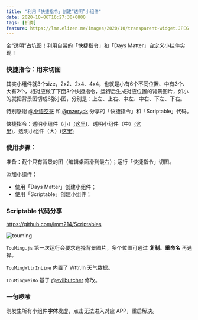 ```yaml
---
title: "利用「快捷指令」创建“透明”小组件"
date: 2020-10-06T16:27:30+0800
tags: [折腾]
feature: https://lmm.elizen.me/images/2020/10/transparent-widget.JPEG
---
```


全“透明”占坑图！利用自带的「快捷指令」和「Days Matter」自定义小挂件实现！

### 快捷指令：用来切图

其实小组件就3个size，2x2、2x4、4x4，也就是小有6个不同位置、中有3个、大有2个，相对应做了下面3个快捷指令，运行后生成对应位置的背景图片，如小的就把背景图切成6张小图，分别是：上左、上右、中左、中右、下左、下右。

特别感谢 [@小悟空哥](https://sharecuts.cn/shortcut/8370) 和 [@mzeryck](https://github.com/mzeryck/Transparent-Scriptable-Widget) 分享的「快捷指令」和「Scriptable」代码。

<!--more-->

快捷指令：透明小组件（小）[(这里)](https://www.icloud.com/shortcuts/905ac2c54c9149fa9ac5220c63e1829d)、透明小组件（中）[(这里)](https://www.icloud.com/shortcuts/68e1c0da26fd498ca310a3fd87d2478b)、透明小组件（大）[(这里)](https://www.icloud.com/shortcuts/ec8f5137ddc445789481c604cf7396ce)

### 使用步骤：

准备：截个只有背景的图（编辑桌面滑到最右）；运行「快捷指令」切图。

添加小组件：

- 使用「Days Matter」创建小组件；
- 使用「Scriptable」创建小组件；

### Scriptable 代码分享

<https://github.com/lmm214/Scriptables>

![touming](https://lmm.elizen.me/images/2020/10/touming.jpg)

`TouMing.js` 第一次运行会要求选择背景图片，多个位置可通过 **复制、重命名** 再选择。

`TouMingWttrInLine` 内置了 Wttr.In 天气数据。

`TouMingWeiBo` 基于 [@evilbutcher](https://github.com/evilbutcher/Scriptables) 修改。

### 一句啰嗦

刚发生所有小组件**字体**发虚，点击无法进入对应 APP，重启解决。
